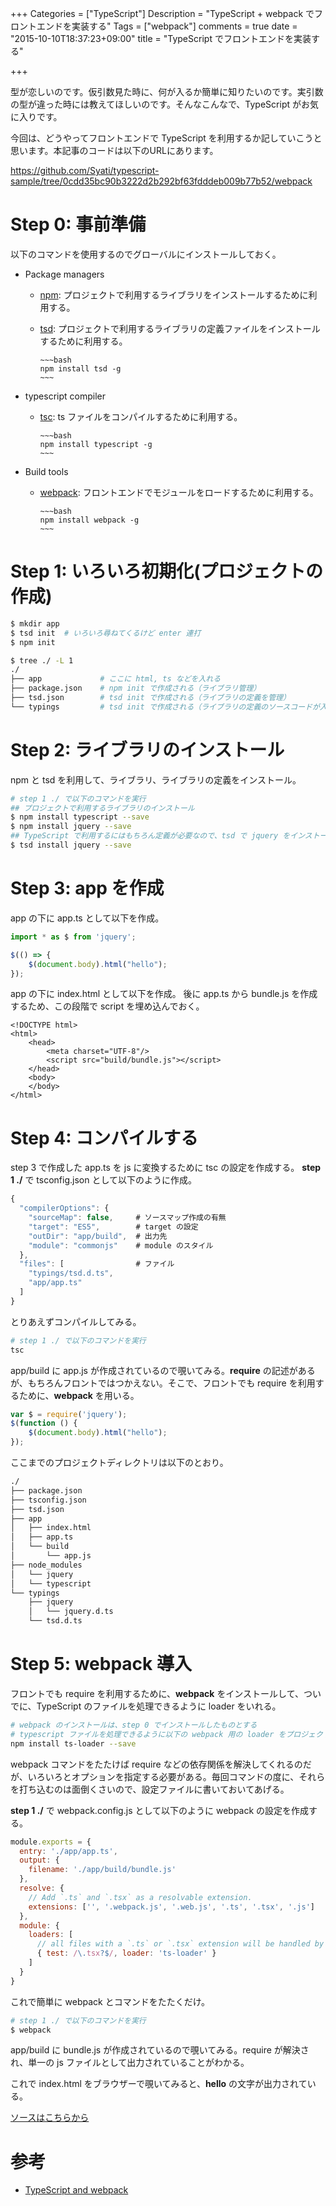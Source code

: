 +++
Categories = ["TypeScript"]
Description = "TypeScript + webpack でフロントエンドを実装する"
Tags = ["webpack"]
comments = true
date = "2015-10-10T18:37:23+09:00"
title = "TypeScript でフロントエンドを実装する"

+++

型が恋しいのです。仮引数見た時に、何が入るか簡単に知りたいのです。実引数の型が違った時には教えてほしいのです。そんなこんなで、TypeScript がお気に入りです。

今回は、どうやってフロントエンドで TypeScript を利用するか記していこうと思います。本記事のコードは以下のURLにあります。

https://github.com/Syati/typescript-sample/tree/0cdd35bc90b3222d2b292bf63fdddeb009b77b52/webpack

<!--more-->

# Step 0: 事前準備

以下のコマンドを使用するのでグローバルにインストールしておく。

- Package managers
  - [npm](https://www.npmjs.com/): プロジェクトで利用するライブラリをインストールするために利用する。
  - [tsd](http://definitelytyped.org/tsd/): プロジェクトで利用するライブラリの定義ファイルをインストールするために利用する。

        ~~~bash
        npm install tsd -g
        ~~~

- typescript compiler
  - [tsc](http://www.typescriptlang.org/): ts ファイルをコンパイルするために利用する。

        ~~~bash
        npm install typescript -g
        ~~~

- Build tools
  - [webpack](https://webpack.github.io/docs/): フロントエンドでモジュールをロードするために利用する。

        ~~~bash
        npm install webpack -g
        ~~~


# Step 1: いろいろ初期化(プロジェクトの作成)

~~~bash
$ mkdir app
$ tsd init  # いろいろ尋ねてくるけど enter 連打
$ npm init

$ tree ./ -L 1
./
├── app             # ここに html, ts などを入れる
├── package.json    # npm init で作成される（ライブラリ管理）
├── tsd.json        # tsd init で作成される（ライブラリの定義を管理）
└── typings         # tsd init で作成される（ライブラリの定義のソースコードが入る）
~~~

# Step 2: ライブラリのインストール

npm と tsd を利用して、ライブラリ、ライブラリの定義をインストール。

~~~bash
# step 1 ./ で以下のコマンドを実行
## プロジェクトで利用するライブラリのインストール
$ npm install typescript --save
$ npm install jquery --save
## TypeScript で利用するにはもちろん定義が必要なので、tsd で jquery をインストール
$ tsd install jquery --save
~~~

# Step 3: app を作成

app の下に app.ts として以下を作成。

~~~~typescript
import * as $ from 'jquery';

$(() => {
    $(document.body).html("hello");
});
~~~~

app の下に index.html として以下を作成。 後に app.ts から bundle.js を作成するため、この段階で script を埋め込んでおく。

~~~markup
<!DOCTYPE html>
<html>
    <head>
        <meta charset="UTF-8"/>
        <script src="build/bundle.js"></script>
    </head>
    <body>
    </body>
</html>
~~~

# Step 4: コンパイルする

step 3 で作成した app.ts を js に変換するために tsc の設定を作成する。
**step 1 ./** で tsconfig.json として以下のように作成。

~~~javascript
{
  "compilerOptions": {
    "sourceMap": false,     # ソースマップ作成の有無
    "target": "ES5",        # target の設定
    "outDir": "app/build",  # 出力先
    "module": "commonjs"    # module のスタイル
  },
  "files": [                # ファイル
    "typings/tsd.d.ts",
    "app/app.ts"
  ]
}
~~~

とりあえずコンパイルしてみる。

~~~bash
# step 1 ./ で以下のコマンドを実行
tsc
~~~

app/build に app.js が作成されているので覗いてみる。**require** の記述があるが、もちろんフロントではつかえない。そこで、フロントでも require を利用するために、**webpack** を用いる。

~~~javascript
var $ = require('jquery');
$(function () {
    $(document.body).html("hello");
});
~~~

ここまでのプロジェクトディレクトリは以下のとおり。

~~~bash
./
├── package.json
├── tsconfig.json
├── tsd.json
├── app
│   ├── index.html
│   ├── app.ts
│   └── build
│       └── app.js
├── node_modules
│   └── jquery
│   └── typescript
└── typings
    ├── jquery
    │   └── jquery.d.ts
    └── tsd.d.ts
~~~

# Step 5: webpack 導入

フロントでも require を利用するために、**webpack** をインストールして、ついでに、TypeScript のファイルを処理できるように loader をいれる。

~~~bash
# webpack のインストールは、step 0 でインストールしたものとする
# typescript ファイルを処理できるように以下の webpack 用の loader をプロジェクトのライブラリに追加する
npm install ts-loader --save
~~~

webpack コマンドをたたけば require などの依存関係を解決してくれるのだが、いろいろとオプションを指定する必要がある。毎回コマンドの度に、それらを打ち込むのは面倒くさいので、設定ファイルに書いておいてあげる。

**step 1 ./** で webpack.config.js として以下のように webpack の設定を作成する。

~~~javascript
module.exports = {
  entry: './app/app.ts',
  output: {
    filename: './app/build/bundle.js'
  },
  resolve: {
    // Add `.ts` and `.tsx` as a resolvable extension.
    extensions: ['', '.webpack.js', '.web.js', '.ts', '.tsx', '.js']
  },
  module: {
    loaders: [
      // all files with a `.ts` or `.tsx` extension will be handled by `ts-loader`
      { test: /\.tsx?$/, loader: 'ts-loader' }
    ]
  }
}
~~~

これで簡単に webpack とコマンドをたたくだけ。

~~~bash
# step 1 ./ で以下のコマンドを実行
$ webpack
~~~

app/build に bundle.js が作成されているので覗いてみる。require が解決され、単一の js ファイルとして出力されていることがわかる。

これで index.html をブラウザーで覗いてみると、**hello** の文字が出力されている。

[ソースはこちらから](https://github.com/Syati/typescript-sample/tree/0cdd35bc90b3222d2b292bf63fdddeb009b77b52/webpack)

# 参考

- [TypeScript and webpack](http://www.jbrantly.com/typescript-and-webpack/)
